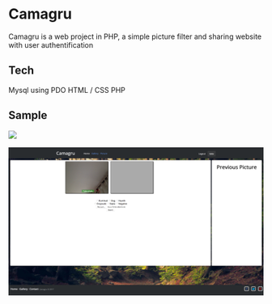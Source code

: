 # Camagru
Camagru is a web project in PHP, a simple picture filter and sharing website with user authentification

## Tech

Mysql using PDO
HTML / CSS
PHP

## Sample

![](https://raw.githubusercontent.com/vafanassieff/camagru/master/example/example1.png)


![](https://raw.githubusercontent.com/vafanassieff/camagru/master/example/example2.png)